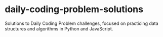 # daily-coding-problem-solutions
Solutions to Daily Coding Problem challenges, focused on practicing data structures and algorithms in Python and JavaScript.
